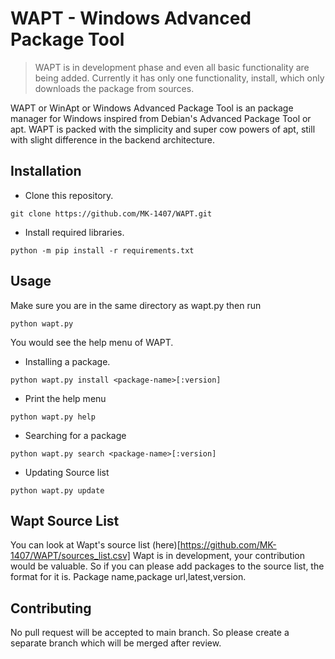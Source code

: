 # WAPT - Windows Advanced Package Tool
> WAPT is in development phase and even all basic functionality are being added.
> Currently it has only one functionality, install, which only downloads the package
> from sources.

WAPT or WinApt or Windows Advanced Package Tool is an package manager for Windows inspired from Debian's Advanced Package Tool or apt. WAPT is packed with the simplicity and super cow powers of apt, still with slight difference in the backend architecture.

## Installation

- Clone this repository.
```
git clone https://github.com/MK-1407/WAPT.git
```
- Install required libraries.
```
python -m pip install -r requirements.txt
```

## Usage
Make sure you are in the same directory as wapt.py then run
```
python wapt.py
```
You would see the help menu of WAPT.
- Installing a package.
```
python wapt.py install <package-name>[:version]
```
- Print the help menu
```
python wapt.py help
```
- Searching for a package
```
python wapt.py search <package-name>[:version]
```
- Updating Source list
```
python wapt.py update
```

## Wapt Source List

You can look at Wapt's source list (here)[https://github.com/MK-1407/WAPT/sources_list.csv]
Wapt is in development, your contribution  would be valuable. So if you can please add packages to the source list, the format for it is.
Package name,package url,latest,version.

## Contributing
No pull request will be accepted to main branch. So please create a separate branch which will be merged after review.